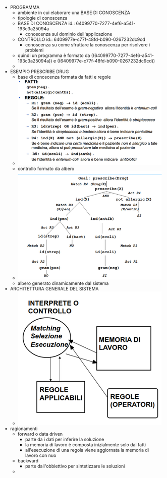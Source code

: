- PROGRAMMA
	- ambiente in cui elaborare una BASE DI CONOSCENZA
	- tipologie di conoscenza
	- BASE DI CONOSCENZA
	  id:: 64099770-7277-4ef6-a541-193c3a25094a
		- conoscenza sul dominio dell'applicazione
	- CONTROLLO
	  id:: 6409977e-c77f-48fd-b090-0267232dc9cd
		- conoscenza su come sfruttare la conoscenza per risolvere i problemi
	- quindi un programma è formato da ((64099770-7277-4ef6-a541-193c3a25094a)) e ((6409977e-c77f-48fd-b090-0267232dc9cd))
	-
- ESEMPIO PRESCRIBE DRUG
	- base di conoscenza formata da fatti e regole
	- ![image.png](../assets/image_1678350828296_0.png)
	- controllo formato da albero
	- ![image.png](../assets/image_1678350884323_0.png)
	- albero generato dinamicamente dal sistema
- ARCHITETTURA GENERALE DEL SISTEMA
	- ![image.png](../assets/image_1678351961449_0.png)
- ragionamenti
	- forward o data driven
		- parte da i dati per inferire la soluzione
		- la memoria  di lavoro è composta inizialmente solo dai fatti
		- all'esecuzione di una regola viene aggiornata la memoria di lavoro con nuo
	- backward
		- parte dall'obbiettivo per sintetizzare le soluzioni
	-